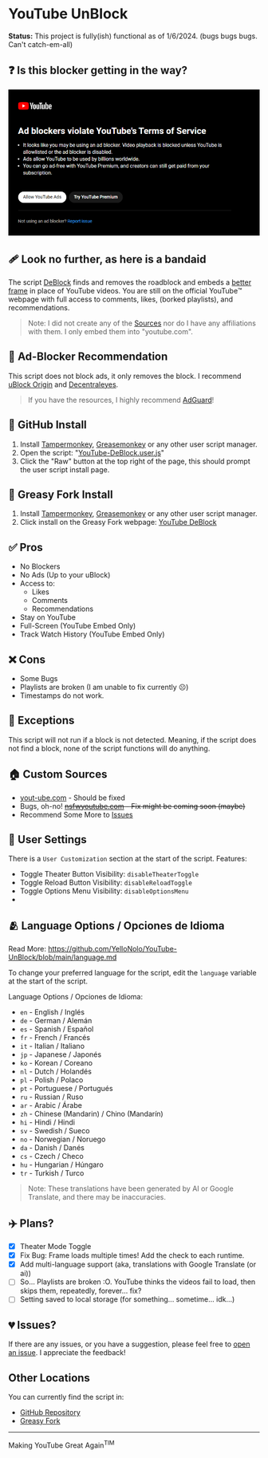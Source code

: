 # YouTube UnBlock

**Status:** This project is fully(ish) functional as of 1/6/2024. (bugs bugs bugs. Can't catch-em-all)

## ❓ Is this blocker getting in the way?

![a rat](/img/YouTube-ad-blocker-not-experiment-dark.png)

## 🩹 Look no further, as here is a bandaid

The script [DeBlock](/YouTube-DeBlock.user.js) finds and removes the roadblock and embeds a [better frame](#custom-sources) in place of YouTube videos. You are still on the official YouTube™️ webpage with full access to comments, likes, (borked playlists), and recommendations.

> Note: I did not create any of the [Sources](#custom-sources) nor do I have any affiliations with them. I only embed them into "youtube.com".

## 🚫 Ad-Blocker Recommendation

This script does not block ads, it only removes the block. I recommend [uBlock Origin](https://github.com/gorhill/uBlock) and [Decentraleyes](https://chrome.google.com/webstore/detail/decentraleyes/ldpochfccmkkmhdbclfhpagapcfdljkj).

> If you have the resources, I highly recommend [AdGuard](https://www.adguard.com/en/)!

## 📂 GitHub Install

1. Install [Tampermonkey](https://www.tampermonkey.net/), [Greasemonkey](https://addons.mozilla.org/en-US/firefox/addon/greasemonkey/) or any other user script manager.
2. Open the script: "[YouTube-DeBlock.user.js](/YouTube-DeBlock.user.js)"
3. Click the "Raw" button at the top right of the page, this should prompt the user script install page.

## 🍴 Greasy Fork Install

1. Install [Tampermonkey](https://www.tampermonkey.net/), [Greasemonkey](https://addons.mozilla.org/en-US/firefox/addon/greasemonkey/) or any other user script manager.
2. Click install on the Greasy Fork webpage: [YouTube DeBlock](https://greasyfork.org/en/scripts/477098-youtube-deblock)

## ✅ Pros

-   No Blockers
-   No Ads (Up to your uBlock)
-   Access to:
    -   Likes
    -   Comments
    -   Recommendations
-   Stay on YouTube
-   Full-Screen (YouTube Embed Only)
-   Track Watch History (YouTube Embed Only)

## ❌ Cons

-   Some Bugs
-   Playlists are broken (I am unable to fix currently ☹️)
-   Timestamps do not work.

## 🥫 Exceptions

This script will not run if a block is not detected. Meaning, if the script does not find a block, none of the script functions will do anything.

## 🏠 Custom Sources

-   [yout-ube.com](https://yout-ube.com) - Should be fixed
-   Bugs, oh-no! ~~[nsfwyoutube.com](https://nsfwyoutube.com) - Fix might be coming soon (maybe)~~
-   Recommend Some More to [Issues](https://github.com/YelloNolo/YouTube-UnBlock/issues/3)

## 📐 User Settings

There is a `User Customization` section at the start of the script. Features:

-   Toggle Theater Button Visibility: `disableTheaterToggle`
-   Toggle Reload Button Visibility: `disableReloadToggle`
-   Toggle Options Menu Visibility: `disableOptionsMenu`
-   [Language]: `language`

## 🫂 Language Options / Opciones de Idioma

Read More: https://github.com/YelloNolo/YouTube-UnBlock/blob/main/language.md

To change your preferred language for the script, edit the `language` variable at the start of the script.

Language Options / Opciones de Idioma:

-   `en` - English / Inglés
-   `de` - German / Alemán
-   `es` - Spanish / Español
-   `fr` - French / Francés
-   `it` - Italian / Italiano
-   `jp` - Japanese / Japonés
-   `ko` - Korean / Coreano
-   `nl` - Dutch / Holandés
-   `pl` - Polish / Polaco
-   `pt` - Portuguese / Portugués
-   `ru` - Russian / Ruso
-   `ar` - Arabic / Árabe
-   `zh` - Chinese (Mandarin) / Chino (Mandarín)
-   `hi` - Hindi / Hindi
-   `sv` - Swedish / Sueco
-   `no` - Norwegian / Noruego
-   `da` - Danish / Danés
-   `cs` - Czech / Checo
-   `hu` - Hungarian / Húngaro
-   `tr` - Turkish / Turco

> Note: These translations have been generated by AI or Google Translate, and there may be inaccuracies.

## ✈️ Plans?

-   [x] Theater Mode Toggle
-   [x] Fix Bug: Frame loads multiple times! Add the check to each runtime.
-   [x] Add multi-language support (aka, translations with Google Translate (or ai))
-   [ ] So... Playlists are broken :O. YouTube thinks the videos fail to load, then skips them, repeatedly, forever... fix?
-   [ ] Setting saved to local storage (for something... sometime... idk...)

## 💔 Issues?

If there are any issues, or you have a suggestion, please feel free to [open an issue](https://github.com/YelloNolo/YouTube-UnBlock/issues). I appreciate the feedback!

## Other Locations

You can currently find the script in:

-   [GitHub Repository](https://github.com/YelloNolo/YouTube-UnBlock/)
-   [Greasy Fork](https://greasyfork.org/en/scripts/477098-youtube-deblock)

---

Making YouTube Great Again<sup>TIM</sup>
